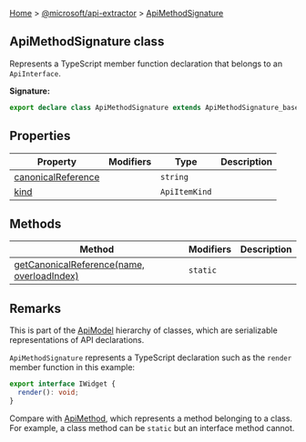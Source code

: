 [Home](./index) &gt; [@microsoft/api-extractor](./api-extractor.md) &gt; [ApiMethodSignature](./api-extractor.apimethodsignature.md)

## ApiMethodSignature class

Represents a TypeScript member function declaration that belongs to an `ApiInterface`<!-- -->.

<b>Signature:</b>

```typescript
export declare class ApiMethodSignature extends ApiMethodSignature_base 
```

## Properties

|  Property | Modifiers | Type | Description |
|  --- | --- | --- | --- |
|  [canonicalReference](./api-extractor.apimethodsignature.canonicalreference.md) |  | `string` |  |
|  [kind](./api-extractor.apimethodsignature.kind.md) |  | `ApiItemKind` |  |

## Methods

|  Method | Modifiers | Description |
|  --- | --- | --- |
|  [getCanonicalReference(name, overloadIndex)](./api-extractor.apimethodsignature.getcanonicalreference.md) | `static` |  |

## Remarks

This is part of the [ApiModel](./api-extractor.apimodel.md) hierarchy of classes, which are serializable representations of API declarations.

`ApiMethodSignature` represents a TypeScript declaration such as the `render` member function in this example:

```ts
export interface IWidget {
  render(): void;
}

```
Compare with [ApiMethod](./api-extractor.apimethod.md)<!-- -->, which represents a method belonging to a class. For example, a class method can be `static` but an interface method cannot.

